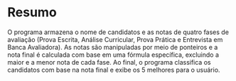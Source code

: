 # Resumo
O programa armazena o nome de candidatos e as notas de quatro fases de avaliação (Prova Escrita, Análise Curricular, Prova Prática e Entrevista em Banca Avaliadora). As notas são manipuladas por meio de ponteiros e a nota final é calculada com base em uma fórmula específica, excluindo a maior e a menor nota de cada fase. Ao final, o programa classifica os candidatos com base na nota final e exibe os 5 melhores para o usuário.